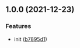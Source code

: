 ## 1.0.0 (2021-12-23)


### Features

* init ([b7895d1](https://github.com/CyanSalt/stylelint-config-preset/commit/b7895d1714b1eca5d69c2f278cb73197835f939c))


